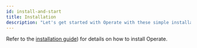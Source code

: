 ```yaml
---
id: install-and-start
title: Installation
description: "Let's get started with Operate with these simple installation steps."
---
```


Refer to the [installation guide](/self-managed/installation/deploy/deploy.md)) for details on how to install Operate.
